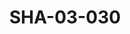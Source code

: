 ---
pid: SHA-03-030
title: SHA-03-030
language: ar
collection: شرحبيل احمد
original_label: 
rights: شرحبيل احمد
location_of_original: شرحبيل احمد
photographer_or_studio: 
scanned_from: photograph 9.1 by 11.7
_date: '1959'
location: الخرطوم
description: حفلة خاصة في بيت موظفة بالسفارة الامريكية موسى بحر ابراهيم علي نور الجليل
  شرحبيل احمد مس بيكون
additional_notes: 
permission_display: 'yes'
on_server: 'yes'
on_website: 'yes'
permalink: "/archive/ar/sha-03-030.html"
layout: photo-page
---